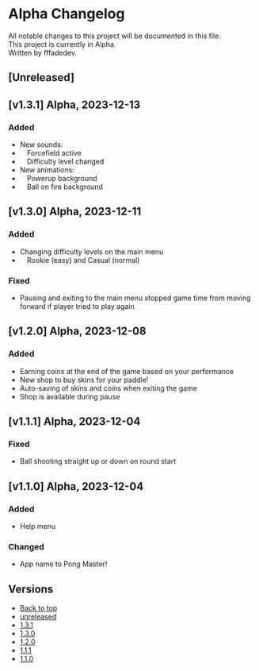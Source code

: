 # Alpha Changelog

All notable changes to this project will be documented in this file.\
This project is currently in Alpha.\
Written by fffadedev.

## [Unreleased]

## [v1.3.1] Alpha, 2023-12-13

### Added
- New sounds:
- &emsp;Forcefield active
- &emsp;Difficulty level changed
- New animations:
- &emsp;Powerup background
- &emsp;Ball on fire background

## [v1.3.0] Alpha, 2023-12-11

### Added

- Changing difficulty levels on the main menu
- &emsp;Rookie (easy) and Casual (normal)

### Fixed

- Pausing and exiting to the main menu stopped game time from moving forward if player tried to play again

## [v1.2.0] Alpha, 2023-12-08

### Added

- Earning coins at the end of the game based on your performance
- New shop to buy skins for your paddle!
- Auto-saving of skins and coins when exiting the game
- Shop is available during pause

## [v1.1.1] Alpha, 2023-12-04

### Fixed

- Ball shooting straight up or down on round start

## [v1.1.0] Alpha, 2023-12-04

### Added

- Help menu

### Changed

- App name to Pong Master!

## Versions

- [Back to top](#changelog)
- [unreleased](#unreleased)
- [1.3.1](#v1.3.1)
- [1.3.0](#v1.3.0)
- [1.2.0](#v1.2.0)
- [1.1.1](#v1.1.1)
- [1.1.0](#v1.1.0)

